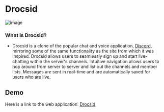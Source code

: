 # Drocsid

![image](https://i.imgur.com/H6O5fsR.png)

### [](https://github.com/matt2yu/Drocsid/blob/main/README.md#what-is-drocsid?)What is Drocsid?

-   Drocsid is a clone of the popular chat and voice application, [Discord](http://discord.com/), mirroring some of the same functionality as the site from which it was inspired. Drocsid allows users to seamlessly sign up and start live-chatting within the server's channels. Intuitive navigation allows users to hop around from server to server and list out the channels and member lists. Messages are sent in real-time and are automatically saved for users who are live.

[](https://github.com/matt2yu/Drocsid/#demo)Demo
--------------------------------------------------

Here is a link to the web application: [Drocsid](http://Drocsid-clone.herokuapp.com/#/)
